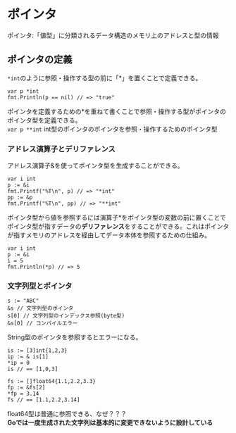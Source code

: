 # ポインタ

ポインタ:「値型」に分類されるデータ構造のメモリ上のアドレスと型の情報

## ポインタの定義
```*int```のように参照・操作する型の前に「*」を置くことで定義できる。  
~~~
var p *int
fmt.Println(p == nil) // => "true"
~~~  

ポインタを定義するための*を重ねて書くことで参照・操作する型がポインタのポインタ型を定義できる。  
```var p **int``` int型のポインタのポインタを参照・操作するためのポインタ型  

### アドレス演算子とデリファレンス
アドレス演算子&を使ってポインタ型を生成することができる。  
~~~
var i int
p := &i
fmt.Printf("%T\n", p) // => "*int"
pp := &p
fmt.Printf("%T\n", pp) // => "**int"
~~~  

ポインタ型から値を参照するには演算子*をポインタ型の変数の前に置くことでポインタ型が指すデータの**デリファレンス**をすることができる。これはポインタが指すメモリのアドレスを経由してデータ本体を参照するための仕組み。  
~~~
var i int
p := &i
i = 5
fmt.Println(*p) // => 5
~~~  

### 文字列型とポインタ
~~~
s := "ABC"
&s // 文字列型のポインタ
s[0] // 文字列型のインデックス参照(byte型)
&s[0] // コンパイルエラー
~~~  

String型のポインタを参照するとエラーになる。  
~~~  
is := [3]int{1,2,3}
ip := & is[1]
*ip = 0
is // == [1,0,3]

fs := []float64{1.1,2.2,3.3}
fp := &fs[2]
*fp = 3.14
fs // == [1.1,2.2,3.14]
~~~  
float64型は普通に参照できる、なぜ？？？  
**Goでは一度生成された文字列は基本的に変更できないように設計している**  

